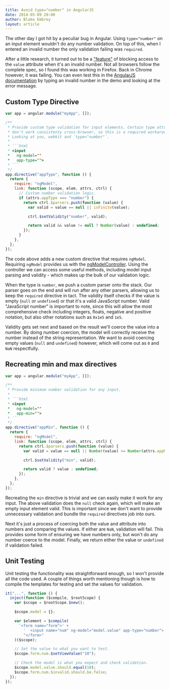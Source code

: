 ```yaml
---
title: Avoid type="number" in AngularJS
date: 2014-05-09 20:00
author: Blake Embrey
layout: article
---
```


The other day I got hit by a peculiar bug in Angular. Using `type="number"` on an input element wouldn't do any number validation. On top of this, when I entered an invalid number the only validation failing was `required`.

After a little research, it turned out to be a ["feature"](http://www.w3.org/TR/html5/forms.html#number-state-%28type=number%29) of blocking access to the `value` attribute when it's an invalid number. Not all browsers follow the complete spec, so I found this was working in Firefox. Back in Chrome however, it was failing. You can even test this in the [AngularJS documentation](https://docs.angularjs.org/api/ng/input/input%5Bnumber%5D) by typing an invalid number in the demo and looking at the error message.

## Custom Type Directive

````javascript
var app = angular.module("myApp", []);

/**
 * Provide custom type validation for input elements. Certain type attributes
 * don't work consistenty cross-browser, so this is a required workaround.
 * Looking at you, webkit and `type="number"`.
 *
 * ```html
 * <input
 *   ng-model=""
 *   app-type="">
 * ```
 */
app.directive("appType", function () {
  return {
    require: "ngModel",
    link: function (scope, elem, attrs, ctrl) {
      // Custom number validation logic.
      if (attrs.appType === "number") {
        return ctrl.$parsers.push(function (value) {
          var valid = value == null || isFinite(value);

          ctrl.$setValidity("number", valid);

          return valid && value != null ? Number(value) : undefined;
        });
      }
    },
  };
});
````

The code above adds a new custom directive that requires `ngModel`. Requiring `ngModel` provides us with the [ngModelController](http://docs.angularjs.org/api/ng.directive:ngModel.NgModelController). Using the controller we can access some useful methods, including model input parsing and validity - which makes up the bulk of our validation logic.

When the type is `number`, we push a custom parser onto the stack. Our parser goes on the end and will run after any other parsers, allowing us to keep the `required` directive in tact. The validity itself checks if the value is empty (`null` or `undefined`) or that it's a valid JavaScript number. Valid "JavaScript number" is important to note, since this will allow the most comprehensive check including integers, floats, negative and positive notation, but also other notations such as `0x1e5` and `1e5`.

Validity gets set next and based on the result we'll coerce the value into a number. By doing number coercion, the model will correctly receive the number instead of the string representation. We want to avoid coercing empty values (`null` and `undefined`) however, which will come out as `0` and `NaN` respectfully.

## Recreating min and max directives

````javascript
var app = angular.module("myApp", []);

/**
 * Provide minimum number validation for any input.
 *
 * ```html
 * <input
 *   ng-model=""
 *   app-min="">
 * ```
 */
app.directive("appMin", function () {
  return {
    require: "ngModel",
    link: function (scope, elem, attrs, ctrl) {
      return ctrl.$parsers.push(function (value) {
        var valid = value == null || Number(value) >= Number(attrs.appMin);

        ctrl.$setValidity("min", valid);

        return valid ? value : undefined;
      });
    },
  };
});
````

Recreating the `min` directive is trivial and we can easily make it work for any input. The above validation does the `null` check again, which will make an empty input element valid. This is important since we don't want to provide unnecessary validation and bundle the `required` directives job into ours.

Next it's just a process of coercing both the value and attribute into numbers and comparing the values. If either are `NaN`, validation will fail. This provides some form of ensuring we have numbers only, but won't do any number coerce to the model. Finally, we return either the value or `undefined` if validation failed.

## Unit Testing

Unit testing the functionality was straightforward enough, so I won't provide all the code used. A couple of things worth mentioning though is how to compile the templates for testing and set the values for validation.

```javascript
it("...", function () {
  inject(function ($compile, $rootScope) {
    var $scope = $rootScope.$new();

    $scope.model = {};

    var $element = $compile(
      '<form name="form">' +
        '  <input name="num" ng-model="model.value" app-type="number">' +
        "</form>"
    )($scope);

    // Set the value to what you want to test.
    $scope.form.num.$setViewValue("10");

    // Check the model is what you expect and check validation.
    $scope.model.value.should.equal(10);
    $scope.form.num.$invalid.should.be.false;
  });
});
```

